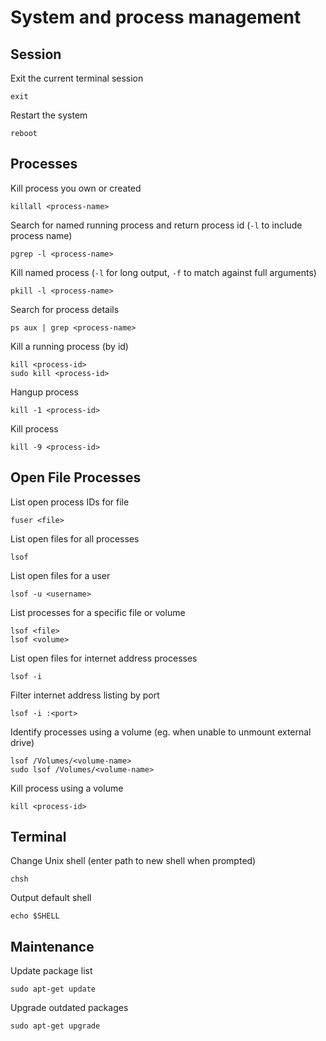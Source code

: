 # System and process management

## Session

Exit the current terminal session

    exit

Restart the system

    reboot

## Processes

Kill process you own or created

    killall <process-name>

Search for named running process and return process id (`-l` to include process name)

    pgrep -l <process-name>

Kill named process (`-l` for long output, `-f` to match against full arguments)

    pkill -l <process-name>

Search for process details

    ps aux | grep <process-name>

Kill a running process (by id)

    kill <process-id>
    sudo kill <process-id>

Hangup process

    kill -1 <process-id>

Kill process

    kill -9 <process-id>

## Open File Processes

List open process IDs for file

    fuser <file>

List open files for all processes

    lsof

List open files for a user

    lsof -u <username>

List processes for a specific file or volume

    lsof <file>
    lsof <volume>

List open files for internet address processes

    lsof -i

Filter internet address listing by port

    lsof -i :<port>

Identify processes using a volume (eg. when unable to unmount external drive)

    lsof /Volumes/<volume-name>
    sudo lsof /Volumes/<volume-name>

Kill process using a volume

    kill <process-id>

## Terminal

Change Unix shell (enter path to new shell when prompted)

    chsh

Output default shell

    echo $SHELL

## Maintenance

Update package list

    sudo apt-get update

Upgrade outdated packages

    sudo apt-get upgrade
